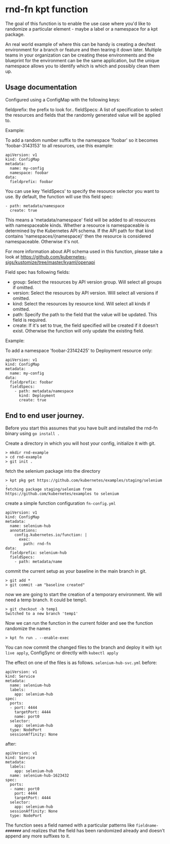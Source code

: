 # rnd-fn kpt function

The goal of this function is to enable the use case where you'd like to 
randomize a particular element - maybe a label or a namespace for a kpt package.

An real world example of where this can be handy is creating a dev/test
environment for a branch or feature and then tearing it down later.  Multiple
teams in your organization can be creating these environments and the 
blueprint for the environment can be the same application, but the unique
namespace allows you to identify which is which and possibly clean them up.

## Usage documentation

Configured using a ConfigMap with the following keys:

fieldprefix: the prefix to look for..
fieldSpecs: A list of specification to select the resources and fields that 
the randomly generated value will be applied to.

Example:

To add a random number suffix to the namespace 'foobar' so it becomes 'foobar-3143153' 
 to all resources, use this example:

```
apiVersion: v1
kind: ConfigMap
metadata:
  name: my-config
  namespace: foobar
data:
  fieldprefix: foobar
```

You can use key 'fieldSpecs' to specify the resource selector you
want to use. By default, the function will use this field spec:

```
- path: metadata/namespace
  create: true
```

This means a 'metadata/namespace' field will be added to all resources
with namespaceable kinds. Whether a resource is namespaceable is determined
by the Kubernetes API schema. If the API path for that kind contains
'namespaces/{namespace}' then the resource is considered namespaceable. Otherwise
it's not.

For more information about API schema used in this function, please take a look at
https://github.com/kubernetes-sigs/kustomize/tree/master/kyaml/openapi

Field spec has following fields:

- group: Select the resources by API version group. Will select all groups
	if omitted.
- version: Select the resources by API version. Will select all versions
	if omitted.
- kind: Select the resources by resource kind. Will select all kinds
	if omitted.
- path: Specify the path to the field that the value will be updated. This field
	is required.
- create: If it's set to true, the field specified will be created if it doesn't
	exist. Otherwise the function will only update the existing field.

Example:

To add a namespace 'foobar-23142425' to Deployment resource only:

```
apiVersion: v1
kind: ConfigMap
metadata:
  name: my-config
data:
  fieldprefix: foobar
  fieldSpecs:
    - path: metadata/namespace
      kind: Deployment
      create: true
```

## End to end user journey.

Before you start this assumes that you have built and installed the rnd-fn binary using `go install .`

Create a directory in which you will host your config, initialize it with git.
```
> mkdir rnd-example
> cd rnd-example
> git init .
```

fetch the selenium package into the directory
```
> kpt pkg get https://github.com/kubernetes/examples/staging/selenium .
fetching package staging/selenium from https://github.com/kubernetes/examples to selenium
```

create a simple function configuration `fn-config.yml`
```
apiVersion: v1
kind: ConfigMap
metadata:
  name: selenium-hub
  annotations:
    config.kubernetes.io/function: |
      exec:
        path: rnd-fn
data:
  fieldprefix: selenium-hub
  fieldSpecs:
    - path: metadata/name
```

commit the current setup as your baseline in the main branch in git.
```
> git add *
> git commit -am "baseline created"
```

now we are going to start the creation of a temporary environment.  We will need a temp branch.
It could be temp1.

```
> git checkout -b temp1
Switched to a new branch 'temp1'
```

Now we can run the function in the current folder and see the function randomize the names
```
> kpt fn run . --enable-exec
```

You can now commit the changed files to the branch and deploy it with `kpt live apply`, ConfigSync or directly with `kubectl apply`

The effect on one of the files is as follows.  `selenium-hub-svc.yml` before: 

```
apiVersion: v1
kind: Service
metadata:
  name: selenium-hub
  labels:
    app: selenium-hub
spec:
  ports:
  - port: 4444
    targetPort: 4444
    name: port0
  selector:
    app: selenium-hub
  type: NodePort
  sessionAffinity: None
```

after:
```
apiVersion: v1
kind: Service
metadata:
  labels:
    app: selenium-hub
  name: selenium-hub-1623432
spec:
  ports:
  - name: port0
    port: 4444
    targetPort: 4444
  selector:
    app: selenium-hub
  sessionAffinity: None
  type: NodePort
  ```

  The function sees a field named with a particular patterns like `fieldname-#######` and realizes that the field has been randomized already and doesn't append any more suffixes to it.
